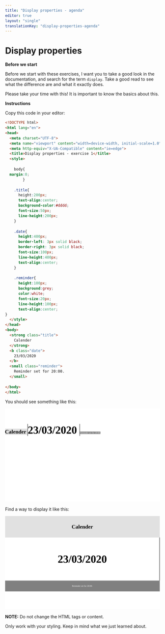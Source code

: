 ```yaml
---
title: "Display properties - agenda"
editor: true
layout: "single"
translationKey: "display-properties-agenda"
---
```


# Display properties

**Before we start**

Before we start with these exercises, I want you to take a good look in the documentation, and search for the term `display`.
Take a good read to see what the difference are and what it exactly does.

Please take your time with this! It is important to know the basics about this.

**Instructions**

Copy this code in your editor:

```html
<!DOCTYPE html>
<html lang="en">
<head>
  <meta charset="UTF-8">
  <meta name="viewport" content="width=device-width, initial-scale=1.0">
  <meta http-equiv="X-UA-Compatible" content="ie=edge">
  <title>Display properties - exercise 1</title>
  <style>

    body{
  margin:0;  
        }

    .title{
      height:200px;
      text-align:center;
      background-color:#dddd;
      font-size:50px;
      line-height:200px;
    }
    
    .date{
      height:400px;
      border-left: 3px solid black;
      border-right: 3px solid black;
      font-size:100px;
      line-height:400px;
      text-align:center;
    }
    
    .reminder{
      height:100px;
      background:grey;
      color:white;
      font-size:20px;
      line-height:100px;
      text-align:center;
}
  </style>
</head>
<body>
  <strong class="title">
    Calender
  </strong>
  <b class="date">
    23/03/2020
  </b>
  <small class="reminder">
    Reminder set for 20:00.  
  </small>

</body>
</html>
```

You should see something like this:

![agenda not styled](agendabad.png)

Find a way to display it like this:

![agenda style](agendagood.png)

**NOTE:** Do not change the HTML tags or content.

Only work with your styling. Keep in mind what we just learned about.